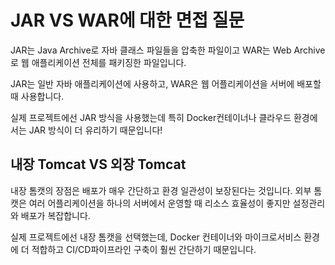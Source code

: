 # JAR VS WAR에 대한 면접 질문
JAR는 Java Archive로 자바 클래스 파일들을 압축한 파일이고
WAR는 Web Archive로 웹 애플리케이션 전체를 패키징한 파일입니다.

JAR는 일반 자바 애플리케이션에 사용하고, WAR은 웹 어플리케이션을 서버에 배포할 때 사용합니다.

실제 프로젝트에선 JAR 방식을 사용했는데 특히 Docker컨테이너나 클라우드 환경에서는 JAR 방식이 더 유리하기 때문입니다!


## 내장 Tomcat VS 외장 Tomcat
내장 톰캣의 장점은 배포가 매우 간단하고 환경 일관성이 보장된다는 것입니다.
외부 톰캣은 여러 어플리케이션을 하나의 서버에서 운영할 때 리소스 효율성이 좋지만 설정관리와 배포가 복잡합니다.

실제 프로젝트에선 내장 톰캣을 선택했는데, Docker 컨테이너와 마이크로서비스 환경에 더 적합하고 CI/CD파이프라인 구축이 훨씬 간단하기 때문입니다.

